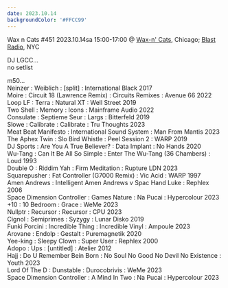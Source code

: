 ```yaml
---
date: 2023.10.14
backgroundColor: '#FFCC99'
---
```


Wax n Cats #451 2023.10.14sa 15:00-17:00 @ [Wax-n' Cats](http://www.twitch.tv/waxncats), Chicago; [Blast Radio](https://blastradio.com/kimochisound), NYC  

DJ LGCC...  
no setlist  

m50...  
Neinzer : Weiblich : \[split\] : International Black 2017  
Moire : Circuit 18 (Lawrence Remix) : Circuits Remixes : Avenue 66 2022  
Loop LF : Terra : Natural XT : Well Street 2019  
Two Shell : Memory : Icons : Mainframe Audio 2022  
Consulate : Septieme Seur : Largs : Bitterfeld 2019  
Slowe : Calibrate : Calibrate : Tru Thoughts 2023  
Meat Beat Manifesto : International Sound System : Man From Mantis 2023  
The Aphex Twin : Slo Bird Whistle : Peel Session 2 : WARP 2019  
DJ Sports : Are You A True Believer? : Data Implant : No Hands 2020  
Wu-Tang : Can It Be All So Simple : Enter The Wu-Tang (36 Chambers) : Loud 1993  
Double O : Riddim Yah : Firm Meditation : Rupture LDN 2023  
Squarepusher : Fat Controller (G7000 Remix) : Vic Acid : WARP 1997  
Amen Andrews : Intelligent Amen Andrews v Spac Hand Luke : Rephlex 2006  
Space Dimension Controller : Games Nature : Na Pucai : Hypercolour 2023  
+10 : 10 Bedroom : Grace : WeMe 2023  
Nullptr : Recursor : Recursor : CPU 2023  
Cignol : Semiprimes : Syzygy : Lunar Disko 2019  
Funki Porcini : Incredible Thing : Incredible Vinyl : Ampoule 2023  
Arovane : Endolp : Gestalt : Puremagnetik 2020  
Yee-king : Sleepy Clown : Super User : Rephlex 2000  
Adopo : Ups : \[untitled\] : Atelier 2012  
Hajj : Do U Remember Bein Born : No Soul No Good No Devil No Existence : Youth 2023  
Lord Of The D : Dunstable : Durocobrivis : WeMe 2023  
Space Dimension Controller : A Mind In Two : Na Pucai : Hypercolour 2023